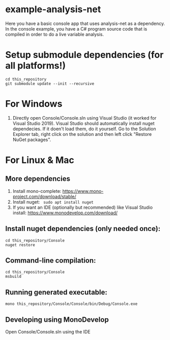 # example-analysis-net

Here you have a basic console app that uses analysis-net as a dependency. In the console example, you have a C# program source code that is compiled in order to do a live variable analysis.

# Setup submodule dependencies (for all platforms!)
```
cd this_repository
git submodule update --init --recursive
```
# For Windows
1. Directly open Console/Console.sln using Visual Studio (it worked for Visual Studio 2019).
Visual Studio should automatically install nuget dependecies. If it doen't load them, do it yourself.
Go to the Solution Explorer tab, right click on the solution and then left click "Restore NuGet packages".

# For Linux & Mac

## More dependencies
1. Install mono-complete: https://www.mono-project.com/download/stable/
2. Install nuget: ``` sudo apt install nuget```
3. If you want an IDE (optionally but recommended) like Visual Studio install: https://www.monodevelop.com/download/

## Install nuget dependencies (only needed once):
```
cd this_repository/Console
nuget restore
```
## Command-line compilation:
```
cd this_repository/Console
msbuild 
```
## Running generated executable:
```
mono this_repository/Console/Console/bin/Debug/Console.exe
```
## Developing using MonoDevelop
Open Console/Console.sln using the IDE

